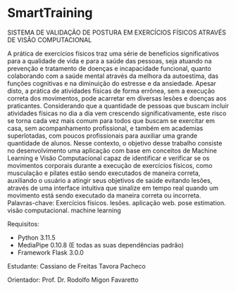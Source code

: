# SmartTraining
 SISTEMA DE VALIDAÇÃO DE POSTURA EM EXERCÍCIOS FÍSICOS ATRAVÉS DE VISÃO COMPUTACIONAL

A prática de exercícios físicos traz uma série de benefícios significativos para a qualidade
de vida e para a saúde das pessoas, seja atuando na prevenção e tratamento de doenças e incapacidade funcional, quanto colaborando com a saúde mental através da melhora da autoestima,
das funções cognitivas e na diminuição do estresse e da ansiedade. Apesar disto, a prática de
atividades físicas de forma errônea, sem a execução correta dos movimentos, pode acarretar
em diversas lesões e doenças aos praticantes. Considerando que a quantidade de pessoas que
buscam incluir atividades físicas no dia a dia vem crescendo significativamente, este risco se
torna cada vez mais comum para todos que buscam se exercitar em casa, sem acompanhamento
profissional, e também em academias superlotadas, com poucos profissionais para auxiliar uma
grande quantidade de alunos. Nesse contexto, o objetivo desse trabalho consiste no desenvolvimento uma aplicação com base em conceitos de Machine Learning e Visão Computacional
capaz de identificar e verificar se os movimentos corporais durante a execução de exercícios físicos, como musculação e pilates estão sendo executados de maneira correta, auxiliando o usuário
a atingir seus objetivos de saúde evitando lesões, através de uma interface intuitiva que sinalize em tempo real quando um movimento está sendo executado da maneira correta ou incorreta.
Palavras-chave: Exercícios físicos. lesões. aplicação web. pose estimation. visão computacional. machine learning

Requisitos:
 - Python 3.11.5
 - MediaPipe 0.10.8 (E todas as suas dependências padrão)
 - Framework Flask 3.0.0

Estudante: Cassiano de Freitas Tavora Pacheco

Orientador: Prof. Dr. Rodolfo Migon Favaretto
